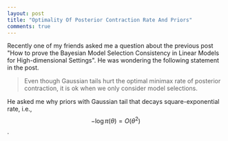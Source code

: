 ```yaml
---
layout: post
title: "Optimality Of Posterior Contraction Rate And Priors"
comments: true
---
```


Recently one of my friends asked me a question about the previous post "How to prove the  Bayesian Model Selection Consistency in Linear Models for High-dimensional Settings". He was wondering the following statement in the post.

>Even though Gaussian tails hurt the optimal minimax rate of posterior contraction, it is ok when we only consider model selections.

He asked me why priors with Gaussian tail that decays square-exponential rate, i.e., $$-\log\pi(\theta)= O(\theta^2)$$. 



